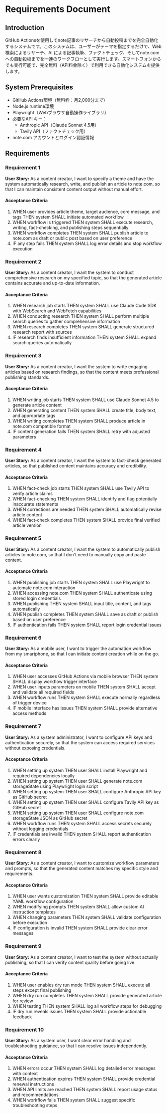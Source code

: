 # Requirements Document

## Introduction

GitHub Actionsを使用してnote記事のリサーチから自動投稿までを完全自動化するシステムです。このシステムは、ユーザーがテーマを指定するだけで、Web検索によるリサーチ、AI による記事執筆、ファクトチェック、そしてnote.comへの自動投稿までを一連のワークフローとして実行します。スマートフォンからでも実行可能で、完全無料（API料金除く）で利用できる自動化システムを提供します。

## System Prerequisites

- GitHub Actions環境（無料枠：月2,000分まで）
- Node.js runtime環境
- Playwright（Webブラウザ自動操作ライブラリ）
- 必要なAPI キー：
  - Anthropic API（Claude Sonnet 4.5用）
  - Tavily API（ファクトチェック用）
- note.com アカウントとログイン認証情報

## Requirements

### Requirement 1

**User Story:** As a content creator, I want to specify a theme and have the system automatically research, write, and publish an article to note.com, so that I can maintain consistent content output without manual effort.

#### Acceptance Criteria

1. WHEN user provides article theme, target audience, core message, and tags THEN system SHALL initiate automated workflow
2. WHEN workflow is triggered THEN system SHALL execute research, writing, fact-checking, and publishing steps sequentially
3. WHEN workflow completes THEN system SHALL publish article to note.com as draft or public post based on user preference
4. IF any step fails THEN system SHALL log error details and stop workflow execution

### Requirement 2

**User Story:** As a content creator, I want the system to conduct comprehensive research on my specified topic, so that the generated article contains accurate and up-to-date information.

#### Acceptance Criteria

1. WHEN research job starts THEN system SHALL use Claude Code SDK with WebSearch and WebFetch capabilities
2. WHEN conducting research THEN system SHALL perform multiple search queries to gather comprehensive information
3. WHEN research completes THEN system SHALL generate structured research report with sources
4. IF research finds insufficient information THEN system SHALL expand search queries automatically

### Requirement 3

**User Story:** As a content creator, I want the system to write engaging articles based on research findings, so that the content meets professional publishing standards.

#### Acceptance Criteria

1. WHEN writing job starts THEN system SHALL use Claude Sonnet 4.5 to generate article content
2. WHEN generating content THEN system SHALL create title, body text, and appropriate tags
3. WHEN writing completes THEN system SHALL produce article in note.com compatible format
4. IF content generation fails THEN system SHALL retry with adjusted parameters

### Requirement 4

**User Story:** As a content creator, I want the system to fact-check generated articles, so that published content maintains accuracy and credibility.

#### Acceptance Criteria

1. WHEN fact-check job starts THEN system SHALL use Tavily API to verify article claims
2. WHEN fact-checking THEN system SHALL identify and flag potentially inaccurate statements
3. WHEN corrections are needed THEN system SHALL automatically revise article content
4. WHEN fact-check completes THEN system SHALL provide final verified article version

### Requirement 5

**User Story:** As a content creator, I want the system to automatically publish articles to note.com, so that I don't need to manually copy and paste content.

#### Acceptance Criteria

1. WHEN publishing job starts THEN system SHALL use Playwright to automate note.com interaction
2. WHEN accessing note.com THEN system SHALL authenticate using stored login credentials
3. WHEN publishing THEN system SHALL input title, content, and tags automatically
4. WHEN publish completes THEN system SHALL save as draft or publish based on user preference
5. IF authentication fails THEN system SHALL report login credential issues

### Requirement 6

**User Story:** As a mobile user, I want to trigger the automation workflow from my smartphone, so that I can initiate content creation while on the go.

#### Acceptance Criteria

1. WHEN user accesses GitHub Actions via mobile browser THEN system SHALL display workflow trigger interface
2. WHEN user inputs parameters on mobile THEN system SHALL accept and validate all required fields
3. WHEN workflow runs THEN system SHALL execute normally regardless of trigger device
4. IF mobile interface has issues THEN system SHALL provide alternative access methods

### Requirement 7

**User Story:** As a system administrator, I want to configure API keys and authentication securely, so that the system can access required services without exposing credentials.

#### Acceptance Criteria

1. WHEN setting up system THEN user SHALL install Playwright and required dependencies locally
2. WHEN setting up system THEN user SHALL generate note.com storageState using Playwright login script
3. WHEN setting up system THEN user SHALL configure Anthropic API key as GitHub secret
4. WHEN setting up system THEN user SHALL configure Tavily API key as GitHub secret
5. WHEN setting up system THEN user SHALL configure note.com storageState JSON as GitHub secret
6. WHEN workflow runs THEN system SHALL access secrets securely without logging credentials
7. IF credentials are invalid THEN system SHALL report authentication errors clearly

### Requirement 8

**User Story:** As a content creator, I want to customize workflow parameters and prompts, so that the generated content matches my specific style and requirements.

#### Acceptance Criteria

1. WHEN user wants customization THEN system SHALL provide editable YAML workflow configuration
2. WHEN modifying prompts THEN system SHALL allow custom AI instruction templates
3. WHEN changing parameters THEN system SHALL validate configuration before execution
4. IF configuration is invalid THEN system SHALL provide clear error messages

### Requirement 9

**User Story:** As a content creator, I want to test the system without actually publishing, so that I can verify content quality before going live.

#### Acceptance Criteria

1. WHEN user enables dry run mode THEN system SHALL execute all steps except final publishing
2. WHEN dry run completes THEN system SHALL provide generated article for review
3. WHEN testing THEN system SHALL log all workflow steps for debugging
4. IF dry run reveals issues THEN system SHALL provide actionable feedback

### Requirement 10

**User Story:** As a system user, I want clear error handling and troubleshooting guidance, so that I can resolve issues independently.

#### Acceptance Criteria

1. WHEN errors occur THEN system SHALL log detailed error messages with context
2. WHEN authentication expires THEN system SHALL provide credential renewal instructions
3. WHEN API limits are reached THEN system SHALL report usage status and recommendations
4. WHEN workflow fails THEN system SHALL suggest specific troubleshooting steps